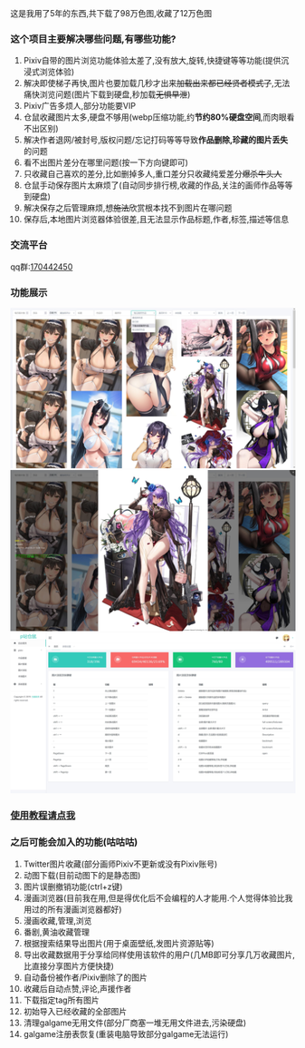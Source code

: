 这是我用了5年的东西,共下载了98万色图,收藏了12万色图

### 这个项目主要解决哪些问题,有哪些功能?

1. Pixiv自带的图片浏览功能体验太差了,没有放大,旋转,快捷键等等功能(提供沉浸式浏览体验)
2. 解决即使梯子再快,图片也要加载几秒才出来~~加载出来都已经贤者模式了~~,无法痛快浏览问题(图片下载到硬盘,秒加载~~无惧早泄~~)
3. Pixiv广告多烦人,部分功能要VIP
4. 仓鼠收藏图片太多,硬盘不够用(webp压缩功能,约**节约80%硬盘空间**,而肉眼看不出区别)
5. 解决作者退网/被封号,版权问题/忘记打码等等导致**作品删除,珍藏的图片丢失**的问题
6. 看不出图片差分在哪里问题(按一下方向键即可)
7. 只收藏自己喜欢的差分,比如删掉多人,重口差分只收藏纯爱差分~~爆杀牛头人~~
8. 仓鼠手动保存图片太麻烦了(自动同步排行榜,收藏的作品,关注的画师作品等等到硬盘)
9. 解决保存之后管理麻烦,想~~施法~~欣赏根本找不到图片在哪问题
10. 保存后,本地图片浏览器体验很差,且无法显示作品标题,作者,标签,描述等信息

### 交流平台
qq群:[170442450](https://qm.qq.com/cgi-bin/qm/qr?k=eroRaAhTLGrd223gk3HRdPQ9PFJn7DV1&jump_from=webapi&authKey=nZhnIxLtZktoABsR8OynloPG9278FIGeFJWn7/sukzVZEoV281XVz+iQCENM8OJq)

### 功能展示
![图片列表](gallery.jpg)
![图片浏览](oneImage.jpg)
![后台功能,快捷键](admin.jpg)

### [使用教程请点我](教程.md)

### 之后可能会加入的功能(咕咕咕)

1. Twitter图片收藏(部分画师Pixiv不更新或没有Pixiv账号)
2. 动图下载(目前动图下的是静态图)
3. 图片误删撤销功能(ctrl+z键)
4. 漫画浏览器(目前我在用,但是得优化后不会编程的人才能用.个人觉得体验比我用过的所有漫画浏览器都好)
5. 漫画收藏,管理,浏览
6. 番剧,黄油收藏管理
7. 根据搜索结果导出图片(用于桌面壁纸,发图片资源贴等)
8. 导出收藏数据用于分享给同样使用该软件的用户(几MB即可分享几万收藏图片,比直接分享图片方便快捷)
9. 自动备份被作者/Pixiv删除了的图片
10. 收藏后自动点赞,评论,声援作者
11. 下载指定tag所有图片
12. 初始导入已经收藏的全部图片
13. 清理galgame无用文件(部分厂商塞一堆无用文件进去,污染硬盘)
14. galgame注册表恢复(重装电脑导致部分galgame无法运行)
